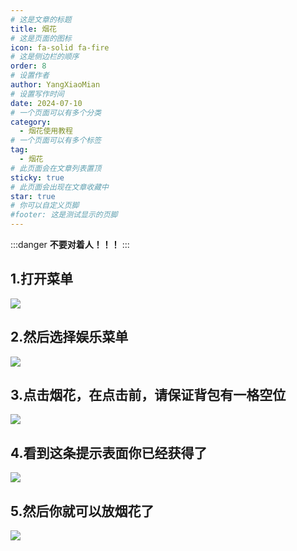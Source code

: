 ```yaml
---
# 这是文章的标题
title: 烟花
# 这是页面的图标
icon: fa-solid fa-fire
# 这是侧边栏的顺序
order: 8
# 设置作者
author: YangXiaoMian
# 设置写作时间
date: 2024-07-10
# 一个页面可以有多个分类
category:
  - 烟花使用教程
# 一个页面可以有多个标签
tag:
  - 烟花
# 此页面会在文章列表置顶
sticky: true
# 此页面会出现在文章收藏中
star: true
# 你可以自定义页脚
#footer: 这是测试显示的页脚
---
```

:::danger
**不要对着人！！！**
:::

## **1.打开菜单**

![](https://i1.mcobj.com/imgb/u15prb/20240710_668e1e8ed562a.png)

## **2.然后选择娱乐菜单**

![](https://i1.mcobj.com/imgb/u15prb/20240710_668e1e69842d5.png)

## **3.点击烟花，在点击前，请保证背包有一格空位**

![](https://i1.mcobj.com/imgb/u15prb/20240710_668e1ea173dc7.png)

## **4.看到这条提示表面你已经获得了**

![](https://i1.mcobj.com/imgb/u15prb/20240710_668e1ee72eead.png)

## **5.然后你就可以放烟花了**

![](https://i1.mcobj.com/imgb/u15prb/20240710_668e1f095c65b.png)

